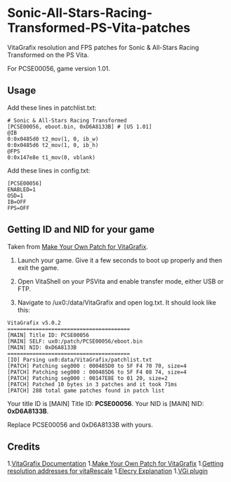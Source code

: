 # Sonic-All-Stars-Racing-Transformed-PS-Vita-patches
VitaGrafix resolution and FPS patches for Sonic &amp; All-Stars Racing Transformed on the PS Vita.

For PCSE00056, game version 1.01.

## Usage

Add these lines in patchlist.txt:
```
# Sonic & All-Stars Racing Transformed
[PCSE00056, eboot.bin, 0xD6A8133B] # [US 1.01]
@IB
0:0x0485d0 t2_mov(1, 0, ib_w)
0:0x0485d6 t2_mov(1, 0, ib_h)
@FPS
0:0x147e8e t1_mov(0, vblank)
```

Add these lines in config.txt:
```
[PCSE00056]
ENABLED=1
OSD=1
IB=OFF
FPS=OFF
```

## Getting ID and NID for your game
Taken from [Make Your Own Patch for VitaGrafix](https://wp.yuki.pet/make-your-own-patch-for-vitagrafix/).

1. Launch your game. Give it a few seconds to boot up properly and then exit the game. 

1. Open VitaShell on your PSVita and enable transfer mode, either USB or FTP.

1. Navigate to /ux0:/data/VitaGrafix and open log.txt. It should look like this:

```
VitaGrafix v5.0.2
=======================================
[MAIN] Title ID: PCSE00056
[MAIN] SELF: ux0:/patch/PCSE00056/eboot.bin
[MAIN] NID: 0xD6A8133B
=======================================
[IO] Parsing ux0:data/VitaGrafix/patchlist.txt
[PATCH] Patching seg000 : 000485D0 to 5F F4 70 70, size=4
[PATCH] Patching seg000 : 000485D6 to 5F F4 08 74, size=4
[PATCH] Patching seg000 : 00147E8E to 01 20, size=2
[PATCH] Patched 10 bytes in 3 patches and it took 71ms
[PATCH] 288 total game patches found in patch list
```

Your title ID is [MAIN] Title ID: **PCSE00056**.
Your NID is [MAIN] NID: **0xD6A8133B**.

Replace PCSE00056 and 0xD6A8133B with yours.

## Credits

1.[VitaGrafix Documentation](https://github.com/Electry/VitaGrafix/wiki/The-VG-Language%E2%84%A2) 
1.[Make Your Own Patch for VitaGrafix](https://wp.yuki.pet/make-your-own-patch-for-vitagrafix/) 
1.[Getting resolution addresses for vitaRescale](https://wololo.net/talk/viewtopic.php?t=48713) 
1.[Elecry Explanation](https://github.com/Electry/VitaGrafix/issues/112) 
1.[VGi plugin](https://github.com/Electry/VGi) 
